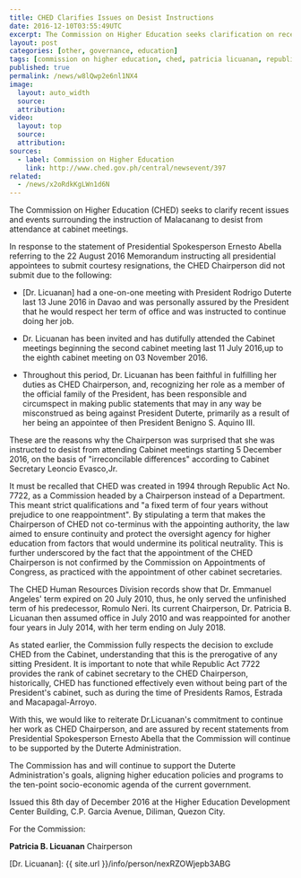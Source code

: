 ```yaml
---
title: CHED Clarifies Issues on Desist Instructions
date: 2016-12-10T03:55:49UTC
excerpt: The Commission on Higher Education seeks clarification on recent issues and events surrounding the instruction of Malacanang to desist from attending cabinet meetings issued on 4 December 2016.
layout: post
categories: [other, governance, education]
tags: [commission on higher education, ched, patricia licuanan, republic act 7722]
published: true
permalink: /news/w8lQwp2e6nl1NX4
image:
  layout: auto_width
  source: 
  attribution: 
video:
  layout: top
  source: 
  attribution: 
sources:
  - label: Commission on Higher Education
    link: http://www.ched.gov.ph/central/newsevent/397
related:
  - /news/x2oRdkKgLWn1d6N
---
```


The Commission on Higher Education (CHED) seeks to clarify recent issues and events surrounding the instruction of Malacanang to desist from attendance at cabinet meetings.

In response to the statement of Presidential Spokesperson Ernesto Abella referring to the 22 August 2016 Memorandum instructing all presidential appointees to submit courtesy resignations, the CHED Chairperson did not submit due to the following:

* [Dr. Licuanan] had a one-on-one meeting with President Rodrigo Duterte last 13 June 2016 in Davao and was personally assured by the President that he would respect her term of office and was instructed to continue doing her job.

* Dr. Licuanan has been invited and has dutifully attended the Cabinet meetings beginning the second cabinet meeting last 11 July 2016,up to the eighth cabinet meeting on 03 November 2016.

* Throughout this period, Dr. Licuanan has been faithful in fulfilling her duties as CHED Chairperson, and, recognizing her role as a member of the official family of the President, has been responsible and circumspect in making public statements that may in any way be misconstrued as being against President Duterte, primarily as a result of her being an appointee of then President Benigno S. Aquino III.

These are the reasons why the Chairperson was surprised that she was instructed to desist from attending Cabinet meetings starting 5 December 2016, on the basis of "irreconcilable differences" according to Cabinet Secretary Leoncio Evasco,Jr.

It must be recalled that CHED was created in 1994 through Republic Act No. 7722, as a Commission headed by a Chairperson instead of a Department. This meant strict qualifications and "a fixed term of four years without prejudice to one reappointment". By stipulating a term that makes the Chairperson of CHED not co-terminus with the appointing authority, the law aimed to ensure continuity and protect the oversight agency for higher education from factors that would undermine its political neutrality. This is further underscored by the fact that the appointment of the CHED Chairperson is not confirmed by the Commission on Appointments of Congress, as practiced with the appointment of other cabinet secretaries.

The CHED Human Resources Division records show that Dr. Emmanuel Angeles' term expired on 20 July 2010, thus, he only served the unfinished term of his predecessor, Romulo Neri. Its current Chairperson, Dr. Patricia B. Licuanan then assumed office in July 2010 and was reappointed for another four years in July 2014, with her term ending on July 2018.
 
As stated earlier, the Commission fully respects the decision to exclude CHED from the Cabinet, understanding that this is the prerogative of any sitting President. It is important to note that while Republic Act 7722 provides the rank of cabinet secretary to the CHED Chairperson, historically, CHED has functioned effectively even without being part of the President's cabinet, such as during the time of Presidents Ramos, Estrada and Macapagal-Arroyo. 

With this, we would like to reiterate Dr.Licuanan's commitment to continue her work as CHED Chairperson, and are assured by recent statements from Presidential Spokesperson Ernesto Abella that the Commission will continue to be supported by the Duterte Administration.

The Commission has and will continue to support the Duterte Administration's goals, aligning higher education policies and programs to the ten-point socio-economic agenda of the current government.

Issued this 8th day of December 2016 at the Higher Education Development Center Building, C.P. Garcia Avenue, Diliman, Quezon City.


For the Commission:

__Patricia B. Licuanan__
Chairperson

[Dr. Licuanan]: {{ site.url }}/info/person/nexRZOWjepb3ABG